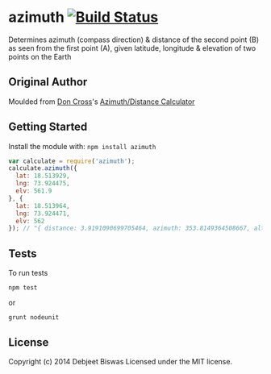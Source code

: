 # azimuth [![Build Status](https://secure.travis-ci.org/vxtindia/azimuth.png?branch=master)](http://travis-ci.org/vxtindia/azimuth)

Determines azimuth (compass direction) & distance of the second point (B) as seen from the first point (A), given latitude, longitude & elevation of two points on the Earth

## Original Author
Moulded from [Don Cross](http://cosinekitty.com/)'s [Azimuth/Distance Calculator](http://cosinekitty.com/compass.html)

## Getting Started
Install the module with: `npm install azimuth`

```javascript
var calculate = require('azimuth');
calculate.azimuth({
  lat: 18.513929,
  lng: 73.924475,
  elv: 561.9
}, {
  lat: 18.513964,
  lng: 73.924471,
  elv: 562
}); // "{ distance: 3.9191090699705464, azimuth: 353.8149364508667, altitude: 1.3478271564744548 }"
```

## Tests
To run tests

````
npm test
````

or

````
grunt nodeunit
````

## License
Copyright (c) 2014 Debjeet Biswas
Licensed under the MIT license.